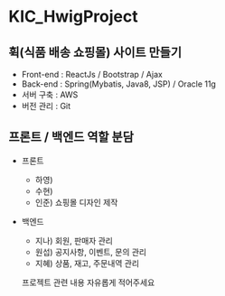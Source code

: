 ﻿# KIC_HwigProject

## 휙(식품 배송 쇼핑몰) 사이트 만들기
- Front-end : ReactJs / Bootstrap / Ajax
- Back-end : Spring(Mybatis, Java8, JSP) / Oracle 11g
- 서버 구축 : AWS
- 버전 관리 : Git

## 프론트 / 백엔드 역할 분담
- 프론트
  - 하영) 
  - 수현)
  - 인준) 쇼핑몰 디자인 제작
  
- 백엔드
  - 지나) 회원, 판매자 관리
  - 원섭) 공지사항, 이벤트, 문의 관리
  - 지혜) 상품, 재고, 주문내역 관리
  
  프로젝트 관련 내용 자유롭게 적어주세요
